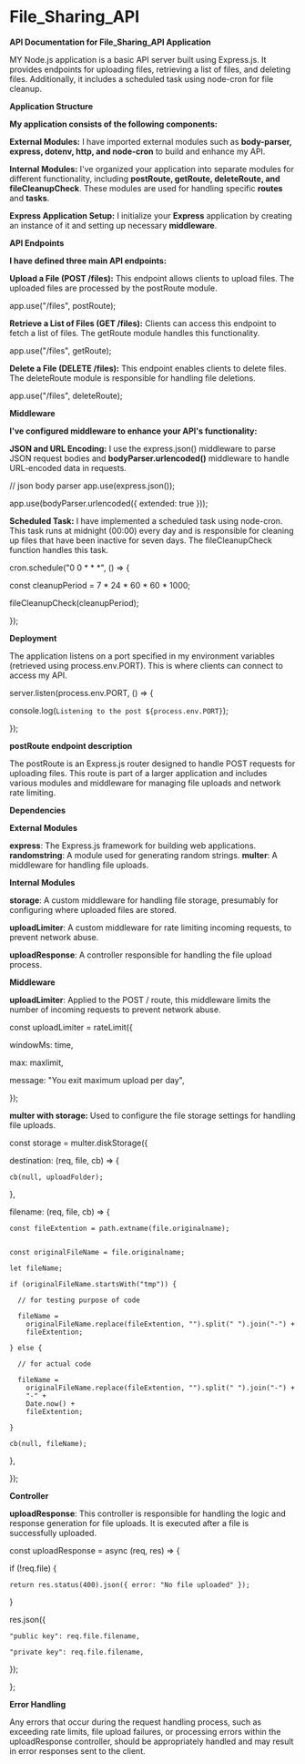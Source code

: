 # File_Sharing_API


********API Documentation for File_Sharing_API Application********


MY Node.js application is a basic API server built using Express.js. It provides endpoints for uploading files, retrieving a list of files, and deleting files. Additionally, it includes a scheduled task using node-cron for file cleanup.

******Application Structure******

**My application consists of the following components:**

****External Modules:**** I have imported external modules such as **body-parser, express, dotenv, http, and node-cron** to build and enhance my API.

****Internal Modules:**** I've organized your application into separate modules for different functionality, including **postRoute, getRoute, deleteRoute, and fileCleanupCheck**. These modules are used for handling specific **routes** and **tasks**.

****Express Application Setup:**** I initialize your **Express** application by creating an instance of it and setting up necessary **middleware**.

******API Endpoints******

**I have defined three main API endpoints:**

****Upload a File (POST /files):**** This endpoint allows clients to upload files. The uploaded files are processed by the postRoute module.

app.use("/files", postRoute);

****Retrieve a List of Files (GET /files):**** Clients can access this endpoint to fetch a list of files. The getRoute module handles this functionality.

app.use("/files", getRoute);

****Delete a File (DELETE /files):**** This endpoint enables clients to delete files. The deleteRoute module is responsible for handling file deletions.

app.use("/files", deleteRoute);

******Middleware******

**I've configured middleware to enhance your API's functionality:**

****JSON and URL Encoding:**** I use the express.json() middleware to parse JSON request bodies and **bodyParser.urlencoded()** middleware to handle URL-encoded data in requests.

// json body parser
app.use(express.json());

app.use(bodyParser.urlencoded({ extended: true }));

****Scheduled Task:**** I have implemented a scheduled task using node-cron. This task runs at midnight (00:00) every day and is responsible for cleaning up files that have been inactive for seven days. The fileCleanupCheck function handles this task.

cron.schedule("0 0 * * *", () => {

  const cleanupPeriod = 7 * 24 * 60 * 60 * 1000; 
  
  fileCleanupCheck(cleanupPeriod);
  
});

******Deployment******

The application listens on a port specified in my environment variables (retrieved using process.env.PORT). This is where clients can connect to access my API.

server.listen(process.env.PORT, () => {

  console.log(`Listening to the post ${process.env.PORT}`);
  
});


**postRoute endpoint description**

The postRoute is an Express.js router designed to handle POST requests for uploading files. This route is part of a larger application and includes various modules and middleware for managing file uploads and network rate limiting.

**Dependencies**

**External Modules**

**express**: The Express.js framework for building web applications.
**randomstring**: A module used for generating random strings.
**multer**: A middleware for handling file uploads.

**Internal Modules**

**storage**: A custom middleware for handling file storage, presumably for configuring where uploaded files are stored.

**uploadLimiter**: A custom middleware for rate limiting incoming requests, to prevent network abuse.

**uploadResponse**: A controller responsible for handling the file upload process.


**Middleware**

**uploadLimiter**: Applied to the POST / route, this middleware limits the number of incoming requests to prevent network abuse.

const uploadLimiter = rateLimit({

  windowMs: time,
  
  max: maxlimit,
  
  message: "You exit maximum upload per day",
  
});

**multer with storage:** Used to configure the file storage settings for handling file uploads.

const storage = multer.diskStorage({

  destination: (req, file, cb) => {
  
    cb(null, uploadFolder);
    
  },
  
  filename: (req, file, cb) => {
  
    const fileExtention = path.extname(file.originalname);
    

    const originalFileName = file.originalname;
    
    let fileName;
    
    if (originalFileName.startsWith("tmp")) {
    
      // for testing purpose of code
      
      fileName =
        originalFileName.replace(fileExtention, "").split(" ").join("-") +
        fileExtention;
        
    } else {
    
      // for actual code
      
      fileName =
        originalFileName.replace(fileExtention, "").split(" ").join("-") +
        "-" +
        Date.now() +
        fileExtention;
        
    }

    cb(null, fileName);
    
  },
  
});


**Controller**

**uploadResponse**: This controller is responsible for handling the logic and response generation for file uploads. It is executed after a file is successfully uploaded.

const uploadResponse = async (req, res) => {

  if (!req.file) {
  
    return res.status(400).json({ error: "No file uploaded" });
    
  }
  
  res.json({
  
    "public key": req.file.filename,
    
    "private key": req.file.filename,
    
  });
  
};


**Error Handling**

Any errors that occur during the request handling process, such as exceeding rate limits, file upload failures, or processing errors within the uploadResponse controller, should be appropriately handled and may result in error responses sent to the client.


